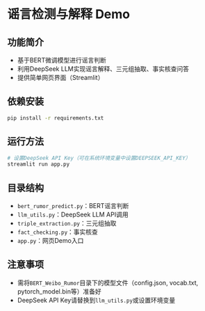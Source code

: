 # 谣言检测与解释 Demo

## 功能简介
- 基于BERT微调模型进行谣言判断
- 利用DeepSeek LLM实现谣言解释、三元组抽取、事实核查问答
- 提供简单网页界面（Streamlit）

## 依赖安装
```bash
pip install -r requirements.txt
```

## 运行方法
```bash
# 设置DeepSeek API Key（可在系统环境变量中设置DEEPSEEK_API_KEY）
streamlit run app.py
```

## 目录结构
- `bert_rumor_predict.py`：BERT谣言判断
- `llm_utils.py`：DeepSeek LLM API调用
- `triple_extraction.py`：三元组抽取
- `fact_checking.py`：事实核查
- `app.py`：网页Demo入口

## 注意事项
- 需将`BERT_Weibo_Rumor`目录下的模型文件（config.json, vocab.txt, pytorch_model.bin等）准备好
- DeepSeek API Key请替换到`llm_utils.py`或设置环境变量
